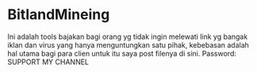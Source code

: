 # BitlandMineing
Ini adalah tools bajakan bagi orang yg tidak ingin melewati link yg bangak iklan dan virus yang hanya menguntungkan satu pihak, kebebasan adalah hal utama bagi para clien untuk itu saya post filenya di sini. Password: SUPPORT MY CHANNEL

